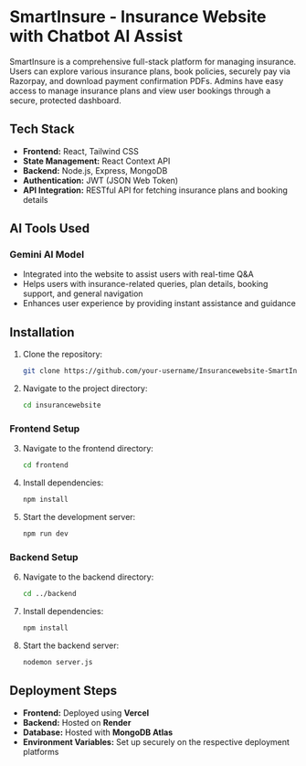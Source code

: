 # SmartInsure - Insurance Website with Chatbot AI Assist

SmartInsure is a comprehensive full-stack platform for managing insurance. Users can explore various insurance plans, book policies, securely pay via Razorpay, and download payment confirmation PDFs. Admins have easy access to manage insurance plans and view user bookings through a secure, protected dashboard.


## Tech Stack
- **Frontend:** React, Tailwind CSS
- **State Management:** React Context API 
- **Backend:** Node.js, Express, MongoDB
- **Authentication:** JWT (JSON Web Token)
- **API Integration:** RESTful API for fetching insurance plans and booking details
  

## AI Tools Used
### Gemini AI Model
- Integrated into the website to assist users with real-time Q&A
- Helps users with insurance-related queries, plan details, booking support, and general navigation
- Enhances user experience by providing instant assistance and guidance


## Installation

1. Clone the repository:
   ```sh
   git clone https://github.com/your-username/Insurancewebsite-SmartInsure.git
   ```
2. Navigate to the project directory:
   ```sh
   cd insurancewebsite
   ```

### Frontend Setup
3. Navigate to the frontend directory:
   ```sh
   cd frontend
   ```
4. Install dependencies:
   ```sh
   npm install
   ```
5. Start the development server:
   ```sh
   npm run dev
   ```

### Backend Setup
6. Navigate to the backend directory:
   ```sh
   cd ../backend
   ```
7. Install dependencies:
   ```sh
   npm install
   ```
8. Start the backend server:
   ```sh
   nodemon server.js
   ```

   
## Deployment Steps
- **Frontend:** Deployed using **Vercel** 
- **Backend:** Hosted on **Render** 
- **Database:** Hosted with **MongoDB Atlas**
- **Environment Variables:** Set up securely on the respective deployment platforms
